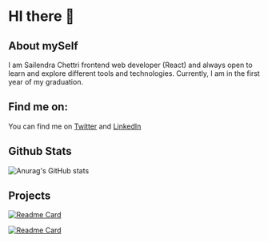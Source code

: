 # HI there 👋 


## About mySelf

I am Sailendra Chettri frontend web developer (React) and always open to learn and explore different tools and technologies. Currently, I am in the first year of my graduation.

## Find me on:

You can find me on [Twitter](https://www.twitter.com/sailendrchettri) and [LinkedIn](https://www.linkedin.com/in/sailendrachettri)

## Github Stats
![Anurag's GitHub stats](https://github-readme-stats.vercel.app/api?username=sailendrachettri&hide=contribs,prs&show_icons=true&theme=radical)


## Projects 
[![Readme Card](https://github-readme-stats.vercel.app/api/pin/?username=sailendrachettri&repo=react-portfolio&show_owner=true)](https://github.com/sailendrachettri/react-portfolio)

[![Readme Card](https://github-readme-stats.vercel.app/api/pin/?username=sailendrachettri&repo=text-helper&show_owner=true)](https://github.com/sailendrachettri/text-helper)

<!-- Resource: https://github.com/anuraghazra/github-readme-stats  -->
